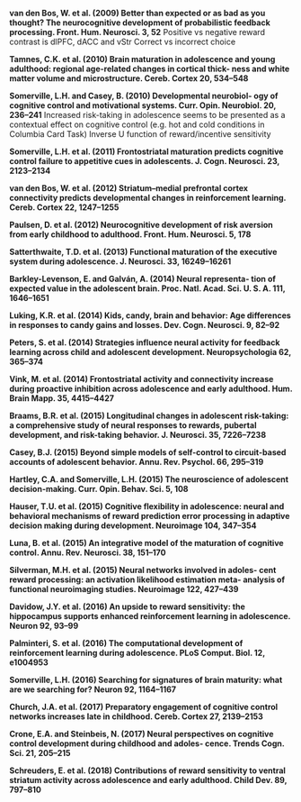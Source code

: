**van den Bos, W. et al. (2009) Better than expected or as bad as you thought? The neurocognitive development of probabilistic feedback processing. Front. Hum. Neurosci. 3, 52**
Positive vs negative reward contrast is dlPFC, dACC and vStr
Correct vs incorrect choice

**Tamnes, C.K. et al. (2010) Brain maturation in adolescence and young adulthood: regional age-related changes in cortical thick- ness and white matter volume and microstructure. Cereb. Cortex 20, 534–548**

**Somerville, L.H. and Casey, B. (2010) Developmental neurobiol- ogy of cognitive control and motivational systems. Curr. Opin. Neurobiol. 20, 236–241**
Increased risk-taking in adolescence seems to be presented as a contextual effect on cognitive control (e.g. hot and cold conditions in Columbia Card Task)
Inverse U function of reward/incentive sensitivity

**Somerville, L.H. et al. (2011) Frontostriatal maturation predicts cognitive control failure to appetitive cues in adolescents. J. Cogn. Neurosci. 23, 2123–2134**

**van den Bos, W. et al. (2012) Striatum–medial prefrontal cortex connectivity predicts developmental changes in reinforcement learning. Cereb. Cortex 22, 1247–1255**

**Paulsen, D. et al. (2012) Neurocognitive development of risk aversion from early childhood to adulthood. Front. Hum. Neurosci. 5, 178**

**Satterthwaite, T.D. et al. (2013) Functional maturation of the executive system during adolescence. J. Neurosci. 33, 16249–16261**

**Barkley-Levenson, E. and Galván, A. (2014) Neural representa- tion of expected value in the adolescent brain. Proc. Natl. Acad. Sci. U. S. A. 111, 1646–1651**

**Luking, K.R. et al. (2014) Kids, candy, brain and behavior: Age differences in responses to candy gains and losses. Dev. Cogn. Neurosci. 9, 82–92**

**Peters, S. et al. (2014) Strategies influence neural activity for feedback learning across child and adolescent development. Neuropsychologia 62, 365–374**

**Vink, M. et al. (2014) Frontostriatal activity and connectivity increase during proactive inhibition across adolescence and early adulthood. Hum. Brain Mapp. 35, 4415–4427**

**Braams, B.R. et al. (2015) Longitudinal changes in adolescent risk-taking: a comprehensive study of neural responses to rewards, pubertal development, and risk-taking behavior. J. Neurosci. 35, 7226–7238**

**Casey, B.J. (2015) Beyond simple models of self-control to circuit-based accounts of adolescent behavior. Annu. Rev. Psychol. 66, 295–319**

**Hartley, C.A. and Somerville, L.H. (2015) The neuroscience of adolescent decision-making. Curr. Opin. Behav. Sci. 5, 108**

**Hauser, T.U. et al. (2015) Cognitive flexibility in adolescence: neural and behavioral mechanisms of reward prediction error processing in adaptive decision making during development. Neuroimage 104, 347–354**

**Luna, B. et al. (2015) An integrative model of the maturation of cognitive control. Annu. Rev. Neurosci. 38, 151–170**

**Silverman, M.H. et al. (2015) Neural networks involved in adoles- cent reward processing: an activation likelihood estimation meta- analysis of functional neuroimaging studies. Neuroimage 122, 427–439**

**Davidow, J.Y. et al. (2016) An upside to reward sensitivity: the hippocampus supports enhanced reinforcement learning in adolescence. Neuron 92, 93–99**

**Palminteri, S. et al. (2016) The computational development of reinforcement learning during adolescence. PLoS Comput. Biol. 12, e1004953**

**Somerville, L.H. (2016) Searching for signatures of brain maturity: what are we searching for? Neuron 92, 1164–1167**

**Church, J.A. et al. (2017) Preparatory engagement of cognitive control networks increases late in childhood. Cereb. Cortex 27, 2139–2153**

**Crone, E.A. and Steinbeis, N. (2017) Neural perspectives on cognitive control development during childhood and adoles- cence. Trends Cogn. Sci. 21, 205–215**

**Schreuders, E. et al. (2018) Contributions of reward sensitivity to ventral striatum activity across adolescence and early adulthood. Child Dev. 89, 797–810**
